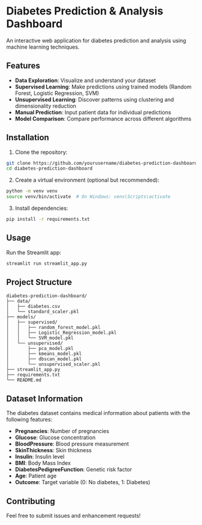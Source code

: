 # Diabetes Prediction & Analysis Dashboard

An interactive web application for diabetes prediction and analysis using machine learning techniques.

## Features

- **Data Exploration**: Visualize and understand your dataset
- **Supervised Learning**: Make predictions using trained models (Random Forest, Logistic Regression, SVM)
- **Unsupervised Learning**: Discover patterns using clustering and dimensionality reduction
- **Manual Prediction**: Input patient data for individual predictions
- **Model Comparison**: Compare performance across different algorithms

## Installation

1. Clone the repository:
```bash
git clone https://github.com/yourusername/diabetes-prediction-dashboard.git
cd diabetes-prediction-dashboard
```

2. Create a virtual environment (optional but recommended):
```bash
python -m venv venv
source venv/bin/activate  # On Windows: venv\Scripts\activate
```

3. Install dependencies:
```bash
pip install -r requirements.txt
```

## Usage

Run the Streamlit app:
```bash
streamlit run streamlit_app.py
```

## Project Structure

```
diabetes-prediction-dashboard/
├── data/
│   ├── diabetes.csv
│   └── standard_scaler.pkl
├── models/
│   ├── supervised/
│   │   ├── random_forest_model.pkl
│   │   ├── Logistic_Regression_model.pkl
│   │   └── SVM_model.pkl
│   └── unsupervised/
│       ├── pca_model.pkl
│       ├── kmeans_model.pkl
│       ├── dbscan_model.pkl
│       └── unsupervised_scaler.pkl
├── streamlit_app.py
├── requirements.txt
└── README.md
```

## Dataset Information

The diabetes dataset contains medical information about patients with the following features:
- **Pregnancies**: Number of pregnancies
- **Glucose**: Glucose concentration
- **BloodPressure**: Blood pressure measurement
- **SkinThickness**: Skin thickness
- **Insulin**: Insulin level
- **BMI**: Body Mass Index
- **DiabetesPedigreeFunction**: Genetic risk factor
- **Age**: Patient age
- **Outcome**: Target variable (0: No diabetes, 1: Diabetes)

## Contributing

Feel free to submit issues and enhancement requests! 
